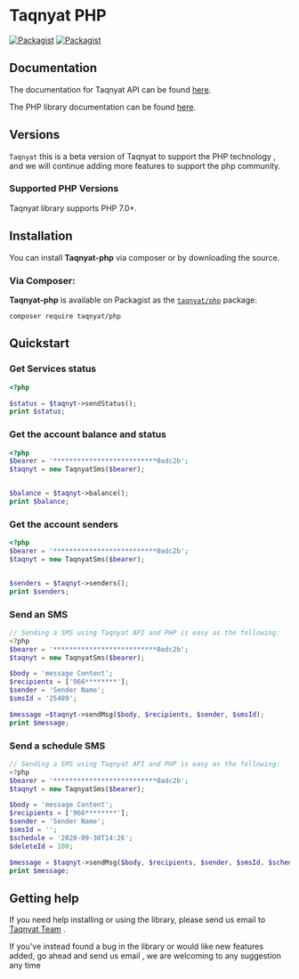 # Taqnyat PHP

[![Packagist](https://img.shields.io/badge/packagist-v1.0.0-blue)](https://packagist.org/packages/taqnyat/php)
[![Packagist](https://img.shields.io/badge/Download-12.4KB-Green)](https://packagist.org/packages/taqnyat/php)


## Documentation

The documentation for Taqnyat API can be found [here][apidocs].

The PHP library documentation can be found [here][libdocs].

## Versions

`Taqnyat` this is a beta version of Taqnyat to support the PHP technology , and we will continue adding more features to support the php community.
### Supported PHP Versions

Taqnyat library supports PHP 7.0+.

## Installation

You can install **Taqnyat-php** via composer or by downloading the source.

### Via Composer:

**Taqnyat-php** is available on Packagist as the
[`taqnyat/php`](https://packagist.org/packages/taqnyat/php) package:

```
composer require taqnyat/php
```

## Quickstart

### Get Services status

```php
<?php

$status = $taqnyt->sendStatus();
print $status;
```

### Get the account balance and status

```php
<?php
$bearer = '**************************0adc2b';
$taqnyt = new TaqnyatSms($bearer);


$balance = $taqnyt->balance();
print $balance;
```

### Get the account senders

```php
<?php
$bearer = '**************************0adc2b';
$taqnyt = new TaqnyatSms($bearer);


$senders = $taqnyt->senders();
print $senders;
```

### Send an SMS

```php
// Sending a SMS using Taqnyat API and PHP is easy as the following:
<?php
$bearer = '**************************0adc2b';
$taqnyt = new TaqnyatSms($bearer);

$body = 'message Content';
$recipients = ['966********'];
$sender = 'Sender Name';
$smsId = '25489';

$message =$taqnyt->sendMsg($body, $recipients, $sender, $smsId);
print $message;
```

### Send a schedule SMS

```php
// Sending a SMS using Taqnyat API and PHP is easy as the following:
<?php
$bearer = '**************************0adc2b';
$taqnyt = new TaqnyatSms($bearer);

$body = 'message Content';
$recipients = ['966********'];
$sender = 'Sender Name';
$smsId = '';
$schedule = '2020-09-30T14:26';
$deleteId = 100;

$message = $taqnyt->sendMsg($body, $recipients, $sender, $smsId, $scheduled, $deleteId);
print $message;
```

## Getting help

If you need help installing or using the library, please send us email to [Taqnyat Team](mailto:dev@taqnyat.sa) .

If you've instead found a bug in the library or would like new features added, go ahead and send us email , we are welcoming to any suggestion any time

[apidocs]: http://taqnyat.sa/documentation
[libdocs]: https://github.com/taqnyat/php/blob/master/README.md
